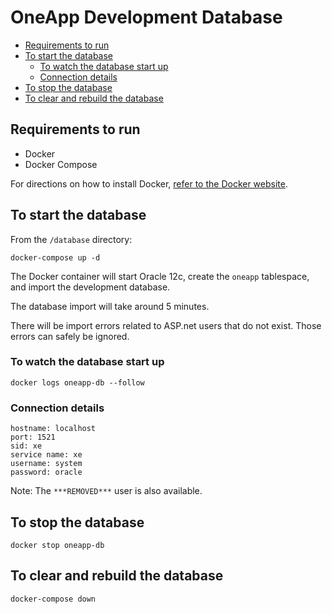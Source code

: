 # OneApp Development Database

- [Requirements to run](#requirements-to-run)
- [To start the database](#to-start-the-database)
  - [To watch the database start up](#to-watch-the-database-start-up)
  - [Connection details](#connection-details)
- [To stop the database](#to-stop-the-database)
- [To clear and rebuild the database](#to-clear-and-rebuild-the-database)

## Requirements to run

* Docker
* Docker Compose

For directions on how to install Docker, [refer to the Docker website](https://docs.docker.com/get-docker/).

## To start the database

From the `/database` directory:

```
docker-compose up -d
```

The Docker container will start Oracle 12c, create the `oneapp` tablespace, and import the development database.

The database import will take around 5 minutes.

There will be import errors related to ASP.net users that do not exist. Those errors can safely be ignored.

### To watch the database start up

```
docker logs oneapp-db --follow
```

### Connection details
```
hostname: localhost
port: 1521
sid: xe
service name: xe
username: system
password: oracle
```

Note: The `***REMOVED***` user is also available.

## To stop the database

```
docker stop oneapp-db
```

## To clear and rebuild the database

```
docker-compose down
```